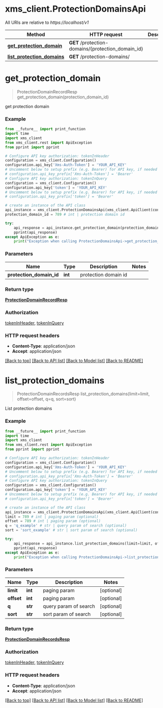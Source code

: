 # xms_client.ProtectionDomainsApi

All URIs are relative to *https://localhost/v1*

Method | HTTP request | Description
------------- | ------------- | -------------
[**get_protection_domain**](ProtectionDomainsApi.md#get_protection_domain) | **GET** /protection-domains/{protection_domain_id} | 
[**list_protection_domains**](ProtectionDomainsApi.md#list_protection_domains) | **GET** /protection-domains/ | 


# **get_protection_domain**
> ProtectionDomainRecordResp get_protection_domain(protection_domain_id)



get protection domain

### Example
```python
from __future__ import print_function
import time
import xms_client
from xms_client.rest import ApiException
from pprint import pprint

# Configure API key authorization: tokenInHeader
configuration = xms_client.Configuration()
configuration.api_key['Xms-Auth-Token'] = 'YOUR_API_KEY'
# Uncomment below to setup prefix (e.g. Bearer) for API key, if needed
# configuration.api_key_prefix['Xms-Auth-Token'] = 'Bearer'
# Configure API key authorization: tokenInQuery
configuration = xms_client.Configuration()
configuration.api_key['token'] = 'YOUR_API_KEY'
# Uncomment below to setup prefix (e.g. Bearer) for API key, if needed
# configuration.api_key_prefix['token'] = 'Bearer'

# create an instance of the API class
api_instance = xms_client.ProtectionDomainsApi(xms_client.ApiClient(configuration))
protection_domain_id = 789 # int | protection domain id

try:
    api_response = api_instance.get_protection_domain(protection_domain_id)
    pprint(api_response)
except ApiException as e:
    print("Exception when calling ProtectionDomainsApi->get_protection_domain: %s\n" % e)
```

### Parameters

Name | Type | Description  | Notes
------------- | ------------- | ------------- | -------------
 **protection_domain_id** | **int**| protection domain id | 

### Return type

[**ProtectionDomainRecordResp**](ProtectionDomainRecordResp.md)

### Authorization

[tokenInHeader](../README.md#tokenInHeader), [tokenInQuery](../README.md#tokenInQuery)

### HTTP request headers

 - **Content-Type**: application/json
 - **Accept**: application/json

[[Back to top]](#) [[Back to API list]](../README.md#documentation-for-api-endpoints) [[Back to Model list]](../README.md#documentation-for-models) [[Back to README]](../README.md)

# **list_protection_domains**
> ProtectionDomainRecordsResp list_protection_domains(limit=limit, offset=offset, q=q, sort=sort)



List protection domains

### Example
```python
from __future__ import print_function
import time
import xms_client
from xms_client.rest import ApiException
from pprint import pprint

# Configure API key authorization: tokenInHeader
configuration = xms_client.Configuration()
configuration.api_key['Xms-Auth-Token'] = 'YOUR_API_KEY'
# Uncomment below to setup prefix (e.g. Bearer) for API key, if needed
# configuration.api_key_prefix['Xms-Auth-Token'] = 'Bearer'
# Configure API key authorization: tokenInQuery
configuration = xms_client.Configuration()
configuration.api_key['token'] = 'YOUR_API_KEY'
# Uncomment below to setup prefix (e.g. Bearer) for API key, if needed
# configuration.api_key_prefix['token'] = 'Bearer'

# create an instance of the API class
api_instance = xms_client.ProtectionDomainsApi(xms_client.ApiClient(configuration))
limit = 789 # int | paging param (optional)
offset = 789 # int | paging param (optional)
q = 'q_example' # str | query param of search (optional)
sort = 'sort_example' # str | sort param of search (optional)

try:
    api_response = api_instance.list_protection_domains(limit=limit, offset=offset, q=q, sort=sort)
    pprint(api_response)
except ApiException as e:
    print("Exception when calling ProtectionDomainsApi->list_protection_domains: %s\n" % e)
```

### Parameters

Name | Type | Description  | Notes
------------- | ------------- | ------------- | -------------
 **limit** | **int**| paging param | [optional] 
 **offset** | **int**| paging param | [optional] 
 **q** | **str**| query param of search | [optional] 
 **sort** | **str**| sort param of search | [optional] 

### Return type

[**ProtectionDomainRecordsResp**](ProtectionDomainRecordsResp.md)

### Authorization

[tokenInHeader](../README.md#tokenInHeader), [tokenInQuery](../README.md#tokenInQuery)

### HTTP request headers

 - **Content-Type**: application/json
 - **Accept**: application/json

[[Back to top]](#) [[Back to API list]](../README.md#documentation-for-api-endpoints) [[Back to Model list]](../README.md#documentation-for-models) [[Back to README]](../README.md)

